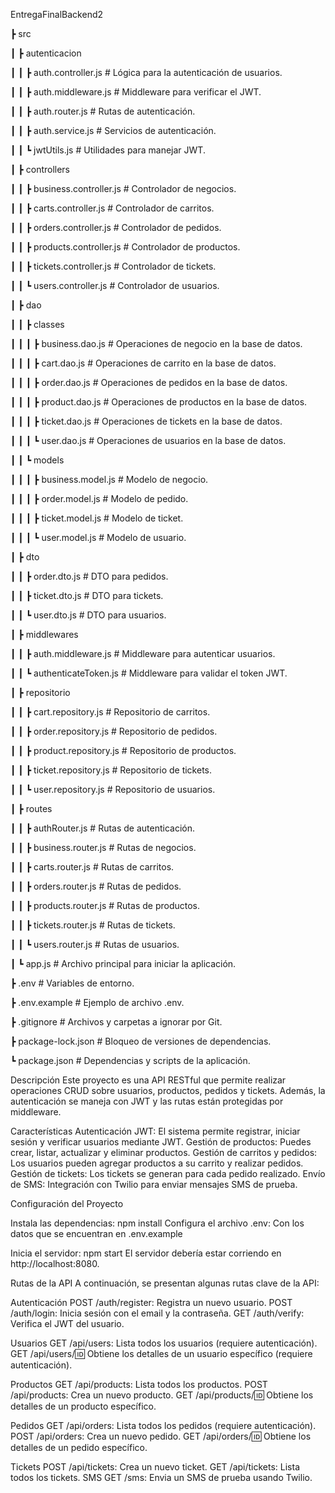 EntregaFinalBackend2

┣ src

┃ ┣ autenticacion

┃ ┃ ┣ auth.controller.js        # Lógica para la autenticación de usuarios.

┃ ┃ ┣ auth.middleware.js        # Middleware para verificar el JWT.

┃ ┃ ┣ auth.router.js            # Rutas de autenticación.

┃ ┃ ┣ auth.service.js           # Servicios de autenticación.

┃ ┃ ┗ jwtUtils.js               # Utilidades para manejar JWT.

┃ ┣ controllers

┃ ┃ ┣ business.controller.js    # Controlador de negocios.

┃ ┃ ┣ carts.controller.js       # Controlador de carritos.

┃ ┃ ┣ orders.controller.js      # Controlador de pedidos.

┃ ┃ ┣ products.controller.js    # Controlador de productos.

┃ ┃ ┣ tickets.controller.js     # Controlador de tickets.

┃ ┃ ┗ users.controller.js       # Controlador de usuarios.

┃ ┣ dao

┃ ┃ ┣ classes

┃ ┃ ┃ ┣ business.dao.js         # Operaciones de negocio en la base de datos.

┃ ┃ ┃ ┣ cart.dao.js             # Operaciones de carrito en la base de datos.

┃ ┃ ┃ ┣ order.dao.js            # Operaciones de pedidos en la base de datos.

┃ ┃ ┃ ┣ product.dao.js          # Operaciones de productos en la base de datos.

┃ ┃ ┃ ┣ ticket.dao.js           # Operaciones de tickets en la base de datos.

┃ ┃ ┃ ┗ user.dao.js             # Operaciones de usuarios en la base de datos.

┃ ┃ ┗ models

┃ ┃ ┃ ┣ business.model.js       # Modelo de negocio.

┃ ┃ ┃ ┣ order.model.js          # Modelo de pedido.

┃ ┃ ┃ ┣ ticket.model.js         # Modelo de ticket.

┃ ┃ ┃ ┗ user.model.js           # Modelo de usuario.

┃ ┣ dto

┃ ┃ ┣ order.dto.js              # DTO para pedidos.

┃ ┃ ┣ ticket.dto.js             # DTO para tickets.

┃ ┃ ┗ user.dto.js               # DTO para usuarios.

┃ ┣ middlewares

┃ ┃ ┣ auth.middleware.js        # Middleware para autenticar usuarios.

┃ ┃ ┗ authenticateToken.js      # Middleware para validar el token JWT.

┃ ┣ repositorio

┃ ┃ ┣ cart.repository.js        # Repositorio de carritos.

┃ ┃ ┣ order.repository.js       # Repositorio de pedidos.

┃ ┃ ┣ product.repository.js     # Repositorio de productos.

┃ ┃ ┣ ticket.repository.js      # Repositorio de tickets.

┃ ┃ ┗ user.repository.js        # Repositorio de usuarios.

┃ ┣ routes

┃ ┃ ┣ authRouter.js             # Rutas de autenticación.

┃ ┃ ┣ business.router.js        # Rutas de negocios.

┃ ┃ ┣ carts.router.js           # Rutas de carritos.

┃ ┃ ┣ orders.router.js          # Rutas de pedidos.

┃ ┃ ┣ products.router.js        # Rutas de productos.

┃ ┃ ┣ tickets.router.js         # Rutas de tickets.

┃ ┃ ┗ users.router.js           # Rutas de usuarios.

┃ ┗ app.js                      # Archivo principal para iniciar la aplicación.

┣ .env                          # Variables de entorno.

┣ .env.example                  # Ejemplo de archivo .env.

┣ .gitignore                    # Archivos y carpetas a ignorar por Git.

┣ package-lock.json             # Bloqueo de versiones de dependencias.

┗ package.json                  # Dependencias y scripts de la aplicación.

Descripción
Este proyecto es una API RESTful que permite realizar operaciones CRUD sobre usuarios, productos, pedidos y tickets. 
Además, la autenticación se maneja con JWT y las rutas están protegidas por middleware.

Características
Autenticación JWT: El sistema permite registrar, iniciar sesión y verificar usuarios mediante JWT.
Gestión de productos: Puedes crear, listar, actualizar y eliminar productos.
Gestión de carritos y pedidos: Los usuarios pueden agregar productos a su carrito y realizar pedidos.
Gestión de tickets: Los tickets se generan para cada pedido realizado.
Envío de SMS: Integración con Twilio para enviar mensajes SMS de prueba.

Configuración del Proyecto

Instala las dependencias:
npm install
Configura el archivo .env:
Con los datos que se encuentran en .env.example

Inicia el servidor:
npm start
El servidor debería estar corriendo en http://localhost:8080.

Rutas de la API
A continuación, se presentan algunas rutas clave de la API:

Autenticación
POST /auth/register: Registra un nuevo usuario.
POST /auth/login: Inicia sesión con el email y la contraseña.
GET /auth/verify: Verifica el JWT del usuario.

Usuarios
GET /api/users: Lista todos los usuarios (requiere autenticación).
GET /api/users/:id: Obtiene los detalles de un usuario específico (requiere autenticación).

Productos
GET /api/products: Lista todos los productos.
POST /api/products: Crea un nuevo producto.
GET /api/products/:id: Obtiene los detalles de un producto específico.

Pedidos
GET /api/orders: Lista todos los pedidos (requiere autenticación).
POST /api/orders: Crea un nuevo pedido.
GET /api/orders/:id: Obtiene los detalles de un pedido específico.

Tickets
POST /api/tickets: Crea un nuevo ticket.
GET /api/tickets: Lista todos los tickets.
SMS
GET /sms: Envia un SMS de prueba usando Twilio.


